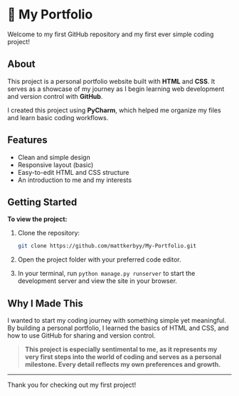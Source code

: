 # 📝 My Portfolio 

Welcome to my first GitHub repository and my first ever simple coding project!

## About

This project is a personal portfolio website built with **HTML** and **CSS**. It serves as a showcase of my journey as I begin learning web development and version control with **GitHub**. 

I created this project using **PyCharm**, which helped me organize my files and learn basic coding workflows.

## Features

- Clean and simple design
- Responsive layout (basic)
- Easy-to-edit HTML and CSS structure
- An introduction to me and my interests

## Getting Started

**To view the project:**

1. Clone the repository:

    ```bash
    git clone https://github.com/mattkerbyy/My-Portfolio.git
    ```

2. Open the project folder with your preferred code editor.
3. In your terminal, run `python manage.py runserver` to start the development server and view the site in your browser.

## Why I Made This

I wanted to start my coding journey with something simple yet meaningful. By building a personal portfolio, I learned the basics of HTML and CSS, and how to use GitHub for sharing and version control.

> **This project is especially sentimental to me, as it represents my very first steps into the world of coding and serves as a personal milestone. Every detail reflects my own preferences and growth.**

---

Thank you for checking out my first project!
